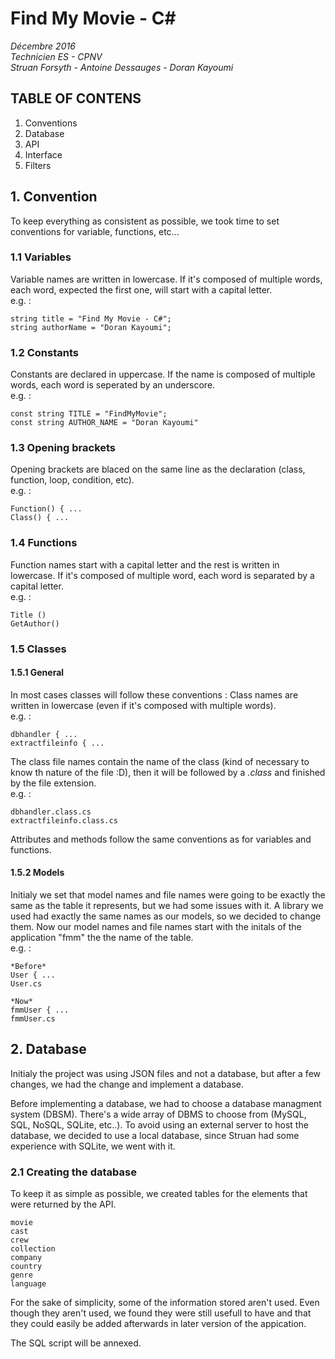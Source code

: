 # Find My Movie - C# #
_Décembre 2016_  
_Technicien ES -  CPNV_  
_Struan Forsyth - Antoine Dessauges - Doran Kayoumi_  
## TABLE OF CONTENS
1. Conventions
2. Database
3. API
4. Interface
5. Filters

## 1. Convention

To keep everything as consistent as possible, we took time to set conventions for variable, functions, etc...

### 1.1 Variables
Variable names are written in lowercase. If it's composed of multiple words, each word, expected the first one, will start with a capital letter.  
e.g. :

    string title = "Find My Movie - C#";
    string authorName = "Doran Kayoumi";

### 1.2 Constants
Constants are declared in uppercase. If the name is composed of multiple words, each word is seperated by an underscore.  
e.g. :  

    const string TITLE = "FindMyMovie";
    const string AUTHOR_NAME = "Doran Kayoumi"

### 1.3 Opening brackets
Opening brackets are blaced on the same line as the declaration (class, function, loop, condition, etc).  
e.g. :  

    Function() { ...
    Class() { ...

### 1.4 Functions
Function names start with a capital letter and the rest is written in lowercase. If it's composed of multiple word, each word is separated by a capital letter.  
e.g. :  

    Title ()
    GetAuthor()

### 1.5 Classes
#### 1.5.1 General
In most cases classes will follow these conventions :
Class names are written in lowercase (even if it's composed with multiple words).  
e.g. :  

    dbhandler { ...
    extractfileinfo { ...

 The class file names contain the name of the class (kind of necessary to know th nature of the file :D), then it will be followed by a *.class* and finished by the file extension.  
e.g. :  

    dbhandler.class.cs
    extractfileinfo.class.cs

Attributes and methods follow the same conventions as for variables and functions.

#### 1.5.2 Models
Initialy we set that model names and file names were going to be exactly the same as the table it represents, but we had some issues with it. A library we used had exactly the same names as our models, so we decided to change them.
Now our model names and file names start with the initals of the application "fmm" the the name of the table.  
e.g. :

    *Before*
    User { ...
    User.cs

    *Now*
    fmmUser { ...
    fmmUser.cs

## 2. Database
Initialy the project was using JSON files and not a database, but after a few changes, we had the change and implement a database.

Before implementing a database, we had to choose a database managment system (DBSM). There's a wide array of DBMS to choose from (MySQL, SQL, NoSQL, SQLite, etc..).
To avoid using an external server to host the database, we decided to use a local database, since Struan had some experience with SQLite, we went with it.

### 2.1 Creating the database
To keep it as simple as possible, we created tables for the elements that were returned by the API.

    movie
    cast
    crew
    collection
    company
    country
    genre
    language


For the sake of simplicity, some of the information stored aren't used. Even though they aren't used, we found they were still usefull to have and that they could easily be added afterwards in later version of the appication.

The SQL script will be annexed.
